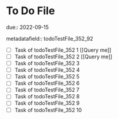 # To Do File

due:: 2022-09-15

metadatafield:: todoTestFile_352_92

- [ ] Task of todoTestFile_352 1 [[Query me]]
- [ ] Task of todoTestFile_352 2 [[Query me]]
- [ ] Task of todoTestFile_352 3
- [ ] Task of todoTestFile_352 4
- [ ] Task of todoTestFile_352 5
- [ ] Task of todoTestFile_352 6
- [ ] Task of todoTestFile_352 7
- [ ] Task of todoTestFile_352 8
- [ ] Task of todoTestFile_352 9
- [ ] Task of todoTestFile_352 10